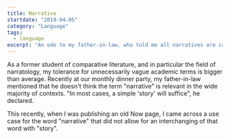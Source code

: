 ```yaml
---
title: Narrative
startdate: "2019-04-05"
category: "Language"
tags:
  - language
excerpt: "An ode to my father-in-law, who told me all narratives are called 'stories'."
---
```

As a former student of comparative literature, and in particular the field of narratology, my tolerance for unnecessarily vague academic terms is bigger than average. Recently at our monthly dinner party, my father-in-law mentioned that he doesn't think the term "narrative" is relevant in the wide majority of contexts. "In most cases, a simple 'story' will suffice", he declared.

This recently, when I was publishing an old Now page, I came across a use case for the word "narrative" that did not allow for an interchanging of that word with "story". 